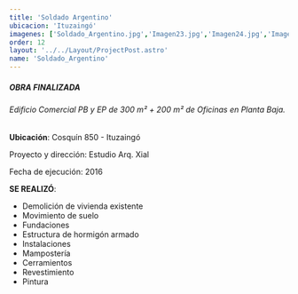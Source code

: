 ```yaml
---
title: 'Soldado Argentino'
ubicacion: 'Ituzaingó'
imagenes: ['Soldado_Argentino.jpg','Imagen23.jpg','Imagen24.jpg','Imagen25.jpg','Imagen26.jpg']
order: 12
layout: '../../Layout/ProjectPost.astro'
name: 'Soldado_Argentino'
---
```


##### **OBRA FINALIZADA**

###### Edificio Comercial PB y EP de 300 m² + 200 m² de Oficinas en Planta Baja.

**Ubicación**:
Cosquín 850 - Ituzaingó

Proyecto y dirección:  Estudio Arq. Xial

Fecha de ejecución:  2016

**SE REALIZÓ**:
- Demolición de vivienda  existente
- Movimiento de suelo
- Fundaciones
- Estructura de hormigón  armado
- Instalaciones
- Mampostería
- Cerramientos
- Revestimiento
- Pintura
